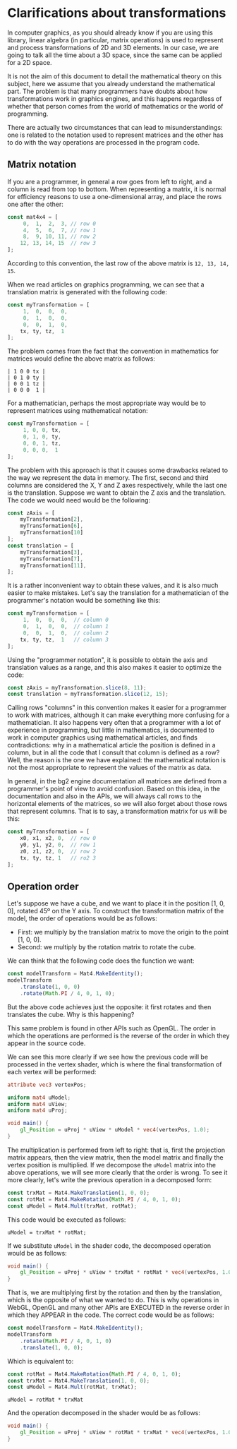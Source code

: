 # Clarifications about transformations

In computer graphics, as you should already know if you are using this library, linear algebra (in particular, matrix operations) is used to represent and process transformations of 2D and 3D elements. In our case, we are going to talk all the time about a 3D space, since the same can be applied for a 2D space.

It is not the aim of this document to detail the mathematical theory on this subject, here we assume that you already understand the mathematical part. The problem is that many programmers have doubts about how transformations work in graphics engines, and this happens regardless of whether that person comes from the world of mathematics or the world of programming.

There are actually two circumstances that can lead to misunderstandings: one is related to the notation used to represent matrices and the other has to do with the way operations are processed in the program code.

## Matrix notation

If you are a programmer, in general a row goes from left to right, and a column is read from top to bottom. When representing a matrix, it is normal for efficiency reasons to use a one-dimensional array, and place the rows one after the other:

```js
const mat4x4 = [
     0,  1,  2,  3, // row 0
     4,  5,  6,  7, // row 1
     8,  9, 10, 11, // row 2
    12, 13, 14, 15  // row 3
];
```

According to this convention, the last row of the above matrix is `12, 13, 14, 15`.

When we read articles on graphics programming, we can see that a translation matrix is generated with the following code:

```js
const myTransformation = [
     1,  0,  0,  0,
     0,  1,  0,  0,
     0,  0,  1,  0,
    tx, ty, tz,  1
];
```

The problem comes from the fact that the convention in mathematics for matrices would define the above matrix as follows:

```other
| 1 0 0 tx |
| 0 1 0 ty |
| 0 0 1 tz |
| 0 0 0  1 |
```

For a mathematician, perhaps the most appropriate way would be to represent matrices using mathematical notation:

```js
const myTransformation = [
     1, 0, 0, tx,
     0, 1, 0, ty,
     0, 0, 1, tz,
     0, 0, 0,  1
];
```

The problem with this approach is that it causes some drawbacks related to the way we represent the data in memory. The first, second and third columns are considered the X, Y and Z axes respectively, while the last one is the translation. Suppose we want to obtain the Z axis and the translation. The code we would need would be the following:

```js
const zAxis = [
    myTransformation[2],
    myTransformation[6],
    myTransformation[10]
];
const translation = [
    myTransformation[3],
    myTransformation[7],
    myTransformation[11],
];
```

It is a rather inconvenient way to obtain these values, and it is also much easier to make mistakes. Let's say the translation for a mathematician of the programmer's notation would be something like this:

```js
const myTransformation = [
     1,  0,  0,  0,  // column 0
     0,  1,  0,  0,  // column 1
     0,  0,  1,  0,  // column 2
    tx, ty, tz,  1   // column 3
];
```

Using the "programmer notation", it is possible to obtain the axis and translation values as a range, and this also makes it easier to optimize the code:

```js
const zAxis = myTransformation.slice(8, 11);
const translation = myTransformation.slice(12, 15);
```

Calling rows "columns" in this convention makes it easier for a programmer to work with matrices, although it can make everything more confusing for a mathematician. It also happens very often that a programmer with a lot of experience in programming, but little in mathematics, is documented to work in computer graphics using mathematical articles, and finds contradictions: why in a mathematical article the position is defined in a column, but in all the code that I consult that column is defined as a row? Well, the reason is the one we have explained: the mathematical notation is not the most appropriate to represent the values of the matrix as data.

In general, in the bg2 engine documentation all matrices are defined from a programmer's point of view to avoid confusion. Based on this idea, in the documentation and also in the APIs, we will always call rows to the horizontal elements of the matrices, so we will also forget about those rows that represent columns. That is to say, a transformation matrix for us will be this:

```js
const myTransformation = [
    x0, x1, x2, 0,  // row 0
    y0, y1, y2, 0,  // row 1
    z0, z1, z2, 0,  // row 2
    tx, ty, tz, 1   // ro2 3
];
```

## Operation order

Let's suppose we have a cube, and we want to place it in the position [1, 0, 0], rotated 45º on the Y axis. To construct the transformation matrix of the model, the order of operations would be as follows:

- First: we multiply by the translation matrix to move the origin to the point [1, 0, 0].
- Second: we multiply by the rotation matrix to rotate the cube.

We can think that the following code does the function we want:

```js
const modelTransform = Mat4.MakeIdentity();
modelTransform
    .translate(1, 0, 0)
    .rotate(Math.PI / 4, 0, 1, 0);
```

But the above code achieves just the opposite: it first rotates and then translates the cube. Why is this happening?

This same problem is found in other APIs such as OpenGL. The order in which the operations are performed is the reverse of the order in which they appear in the source code.

We can see this more clearly if we see how the previous code will be processed in the vertex shader, which is where the final transformation of each vertex will be performed:

```glsl
attribute vec3 vertexPos;

uniform mat4 uModel;
uniform mat4 uView;
uniform mat4 uProj;

void main() {
    gl_Position = uProj * uView * uModel * vec4(vertexPos, 1.0);
}
```

The multiplication is performed from left to right: that is, first the projection matrix appears, then the view matrix, then the model matrix and finally the vertex position is multiplied. If we decompose the `uModel` matrix into the above operations, we will see more clearly that the order is wrong. To see it more clearly, let's write the previous operation in a decomposed form:

```js
const trxMat = Mat4.MakeTranslation(1, 0, 0);
const rotMat = Mat4.MakeRotation(Math.PI / 4, 0, 1, 0);
const uModel = Mat4.Mult(trxMat, rotMat);
```

This code would be executed as follows:

```other
uModel = trxMat * rotMat;
```

If we substitute `uModel` in the shader code, the decomposed operation would be as follows:

```glsl
void main() {
    gl_Position = uProj * uView * trxMat * rotMat * vec4(vertexPos, 1.0);
}
```

That is, we are multiplying first by the rotation and then by the translation, which is the opposite of what we wanted to do. This is why operations in WebGL, OpenGL and many other APIs are EXECUTED in the reverse order in which they APPEAR in the code. The correct code would be as follows:

```js
const modelTransform = Mat4.MakeIdentity();
modelTransform
    .rotate(Math.PI / 4, 0, 1, 0)
    .translate(1, 0, 0);
```

Which is equivalent to:

```js
const rotMat = Mat4.MakeRotation(Math.PI / 4, 0, 1, 0);
const trxMat = Mat4.MakeTranslation(1, 0, 0);
const uModel = Mat4.Mult(rotMat, trxMat);
```

```other
uModel = rotMat * trxMat
```

And the operation decomposed in the shader would be as follows:

```glsl
void main() {
    gl_Position = uProj * uView * rotMat * trxMat * vec4(vertexPos, 1.0);
}
```

